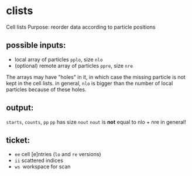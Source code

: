 # clists

Cell lists
Purpose: reorder data according to particle positions

## possible inputs:
* local array of particles `pplo`, size `nlo`
* (optional) remote array of particles `ppre`, size `nre`

The arrays may have "holes" in it, in which case the missing particle is not kept in the cell lists.
in general, `nlo` is bigger than the number of local particles because of these holes.

## output:
`starts`, `counts`, `pp`
`pp` has size `nout`
`nout` is __not__ equal to nlo + nre in general!

## ticket:
* `ee` cell [e]ntries (`lo` and `re` versions)
* `ii` scattered indices
* `ws `workspace for scan
